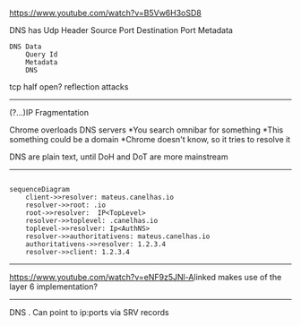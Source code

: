 <https://www.youtube.com/watch?v=B5Vw6H3oSD8>

DNS has
    Udp Header
        Source Port
        Destination Port
        Metadata

    DNS Data
        Query Id
        Metadata
        DNS  

tcp half open?
reflection attacks


___


(?...)IP Fragmentation

Chrome overloads DNS servers
*You search omnibar for something
*This something could be a domain
*Chrome doesn't know, so it tries to resolve it

DNS are plain text, until DoH and DoT are more mainstream

___

```mermaid

sequenceDiagram
    client->>resolver: mateus.canelhas.io
    resolver->>root: .io
    root->>resolver:  IP<TopLevel>
    resolver->>toplevel: .canelhas.io
    toplevel->>resolver: Ip<AuthNS>
    resolver->>authoritativens: mateus.canelhas.io
    authoritativens->>resolver: 1.2.3.4
    resolver->>client: 1.2.3.4

```

___

<https://www.youtube.com/watch?v=eNF9z5JNl-A>linked makes use of the layer 6 implementation?

___

DNS
    . Can point to ip:ports via SRV records
